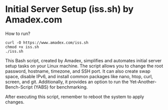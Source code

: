 # Initial Server Setup (iss.sh) by Amadex.com
How to run?

    curl -O https://www.amadex.com/iss.sh
    chmod +x iss.sh
    ./iss.sh

This Bash script, created by Amadex, simplifies and automates initial server setup tasks on your Linux machine. The script allows you to change the root password, hostname, timezone, and SSH port. It can also create swap space, disable IPv6, and install common packages like nano, htop, curl, screen, and git. Additionally, it provides an option to run the Yet-Another-Bench-Script (YABS) for benchmarking. 

After executing this script, remember to reboot the system to apply changes.
